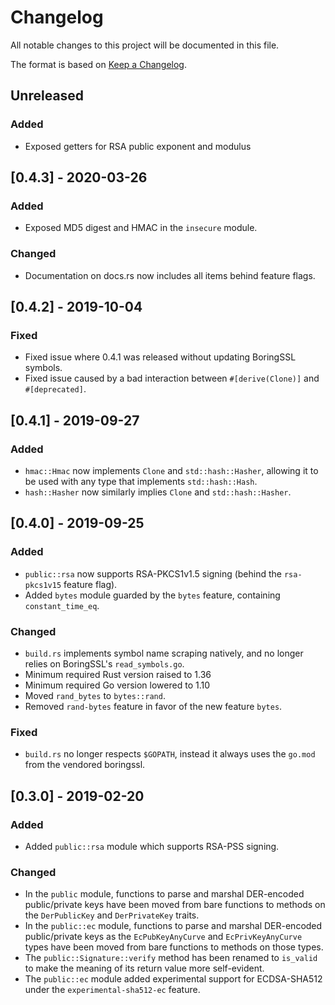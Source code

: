 <!-- Copyright 2018 Google LLC

Use of this source code is governed by an MIT-style
license that can be found in the LICENSE file or at
https://opensource.org/licenses/MIT. -->

# Changelog

All notable changes to this project will be documented in this file.

The format is based on [Keep a Changelog](http://keepachangelog.com/en/1.0.0/).

## Unreleased

### Added
- Exposed getters for RSA public exponent and modulus

## [0.4.3] - 2020-03-26

### Added
- Exposed MD5 digest and HMAC in the `insecure` module.

### Changed
- Documentation on docs.rs now includes all items behind feature flags.

## [0.4.2] - 2019-10-04

### Fixed
- Fixed issue where 0.4.1 was released without updating BoringSSL symbols.
- Fixed issue caused by a bad interaction between `#[derive(Clone)]` and
  `#[deprecated]`.

## [0.4.1] - 2019-09-27

### Added
- `hmac::Hmac` now implements `Clone` and `std::hash::Hasher`, allowing it to be
  used with any type that implements `std::hash::Hash`.
- `hash::Hasher` now similarly implies `Clone` and `std::hash::Hasher`.

## [0.4.0] - 2019-09-25

### Added
- `public::rsa` now supports RSA-PKCS1v1.5 signing (behind the `rsa-pkcs1v15`
  feature flag).
- Added `bytes` module guarded by the `bytes` feature, containing
  `constant_time_eq`.

### Changed
- `build.rs` implements symbol name scraping natively, and no longer relies on
  BoringSSL's `read_symbols.go`.
- Minimum required Rust version raised to 1.36
- Minimum required Go version lowered to 1.10
- Moved `rand_bytes` to `bytes::rand`.
- Removed `rand-bytes` feature in favor of the new feature `bytes`.

### Fixed
- `build.rs` no longer respects `$GOPATH`, instead it always uses the
  `go.mod` from the vendored boringssl.

## [0.3.0] - 2019-02-20

### Added
- Added `public::rsa` module which supports RSA-PSS signing.

### Changed
- In the `public` module, functions to parse and marshal DER-encoded
  public/private keys have been moved from bare functions to methods on the
  `DerPublicKey` and `DerPrivateKey` traits.
- In the `public::ec` module, functions to parse and marshal DER-encoded
  public/private keys as the `EcPubKeyAnyCurve` and `EcPrivKeyAnyCurve` types
  have been moved from bare functions to methods on those types.
- The `public::Signature::verify` method has been renamed to `is_valid` to make
  the meaning of its return value more self-evident.
- The `public::ec` module added experimental support for ECDSA-SHA512 under the
  `experimental-sha512-ec` feature.
